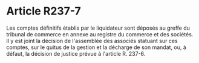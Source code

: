 # Article R237-7

Les comptes définitifs établis par le liquidateur sont déposés au greffe du tribunal de commerce en annexe au registre du commerce et des sociétés. Il y est joint la décision de l'assemblée des associés statuant sur ces comptes, sur le quitus de la gestion et la décharge de son mandat, ou, à défaut, la décision de justice prévue à l'article R. 237-6.
